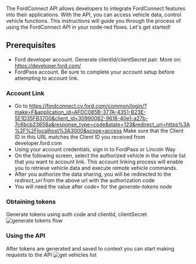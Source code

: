 The FordConnect API allows developers to integrate FordConnect features into their applications. With the API, you can access vehicle data, control vehicle functions. This instructions will guide you through the process of using the FordConnect API in your node-red flows. Let's get started!

## Prerequisites

- Ford developer account. Generate clientId/clientSecret pair. More on: https://developer.ford.com/
- FordPass account. Be sure to complete your account setup before attempting to account link.

### Account Link

- Go to https://fordconnect.cv.ford.com/common/login/?make=F&application_id=AFDC085B-377A-4351-B23E-5E1D35FB3700&client_id=30990062-9618-40e1-a27b-7c6bcb23658a&response_type=code&state=123&redirect_uri=https%3A%2F%2Flocalhost%3A3000&scope=access
  Make sure that the Client ID in this URL matches the Client ID you received from developer.ford.com
- Using your account credentials, sign in to FordPass or Lincoln Way
- On the following screen, select the authorized vehicle in the vehicle list that you want to account link. This account linking process will enable you to retrieve vehicle data and execute remote vehicle commands.
- After you authorize the data sharing, you will be redirected to the _redirect_uri_ from the above url with the authorization code
- You will need the value after _code=_ for the _generate-tokens_ node

### Obtaining tokens

Generate tokens using auth code and clientId, clientSecret
![generate tokens flow](https://vsubbotskyy.github.io/fordConnect-node-red/images/generate-tokens.jpg)

### Using the API

After tokens are generated and saved to context you can start making requests to the API
![get vehicles list](https://vsubbotskyy.github.io/fordConnect-node-red/images/get-vehicles.jpg)
